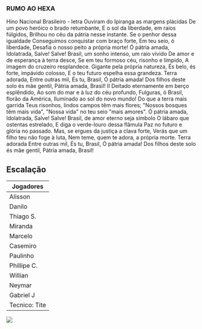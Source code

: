 ### RUMO AO HEXA
Hino Nacional Brasileiro - letra
Ouviram do Ipiranga as margens plácidas
De um povo heróico o brado retumbante,
E o sol da liberdade, em raios fúlgidos,
Brilhou no céu da pátria nesse instante.
Se o penhor dessa igualdade
Conseguimos conquistar com braço forte,
Em teu seio, ó liberdade,
Desafia o nosso peito a própria morte!
Ó pátria amada,
Idolatrada,
Salve! Salve!
Brasil, um sonho intenso, um raio vívido
De amor e de esperança à terra desce,
Se em teu formoso céu, risonho e límpido,
A imagem do cruzeiro resplandece.
Gigante pela própria natureza,
És belo, és forte, impávido colosso,
E o teu futuro espelha essa grandeza.
Terra adorada,
Entre outras mil,
És tu, Brasil,
Ó pátria amada!
Dos filhos deste solo és mãe gentil,
Pátria amada,
Brasil!
II
Deitado eternamente em berço esplêndido,
Ao som do mar e à luz do céu profundo,
Fulguras, ó Brasil, florão da América,
Iluminado ao sol do novo mundo!
Do que a terra mais garrida
Teus risonhos, lindos campos têm mais flores;
"Nossos bosques têm mais vida",
"Nossa vida" no teu seio "mais amores".
Ó pátria amada,
Idolatrada,
Salve! Salve!
Brasil, de amor eterno seja símbolo
O lábaro que ostentas estrelado,
E diga o verde-louro dessa flâmula
Paz no futuro e glória no passado.
Mas, se ergues da justiça a clava forte,
Verás que um filho teu não foge à luta,
Nem teme, quem te adora, a própria morte.
Terra adorada
Entre outras mil,
És tu, Brasil,
Ó pátria amada!
Dos filhos deste solo és mãe gentil,
Pátria amada,
Brasil! 
## Escalação
|Jogadores      |
|---------------|
| Alisson       |
| Danilo        |
| Thiago S.     |
| Miranda       |
| Marcelo       |
| Casemiro      |
| Paulinho      |
| Phillipe C.   |
| Willian       |
| Neymar        |
| Gabriel J     |
| Tecnico: Tite |

![](https://media1.tenor.com/images/21cb4e1429739c40af040d31986fe36e/tenor.gif?itemid=10414730)




